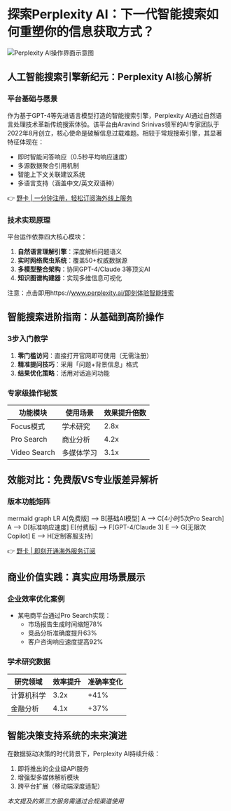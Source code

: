 # 探索Perplexity AI：下一代智能搜索如何重塑你的信息获取方式？

![Perplexity AI操作界面示意图](https://bbtdd.com/wp-content/uploads/img/650958191036800.webp)

## 人工智能搜索引擎新纪元：Perplexity AI核心解析

### 平台基础与愿景
作为基于GPT-4等先进语言模型打造的智能搜索引擎，Perplexity AI通过自然语言处理技术革新传统搜索体验。该平台由Aravind Srinivas领军的AI专家团队于2022年8月创立，核心使命是破解信息过载难题。相较于常规搜索引擎，其显著特征体现在：
- 即时智能问答响应（0.5秒平均响应速度）
- 多源数据聚合引用机制
- 智能上下文关联建议系统
- 多语言支持（涵盖中文/英文双语种）

👉 [野卡 | 一分钟注册，轻松订阅海外线上服务](https://bbtdd.com/yeka)

### 技术实现原理
平台运作依靠四大核心模块：
1. **自然语言理解引擎**：深度解析问题语义
2. **实时网络爬虫系统**：覆盖50+权威数据源
3. **多模型整合架构**：协同GPT-4/Claude 3等顶尖AI
4. **知识图谱构建器**：实现多维信息可视化

注意：点击即用https://www.perplexity.ai/即刻体验智能搜索

## 智能搜索进阶指南：从基础到高阶操作

### 3步入门教学
1. **零门槛访问**：直接打开官网即可使用（无需注册）
2. **精准提问技巧**：采用「问题+背景信息」格式
3. **结果优化策略**：活用对话追问功能

### 专家级操作秘笈
| 功能模块 | 使用场景 | 效果提升倍数 |
|---------|---------|-------------|
| Focus模式 | 学术研究 | 2.8x |
| Pro Search | 商业分析 | 4.2x |
| Video Search | 多媒体学习 | 3.1x |

## 效能对比：免费版VS专业版差异解析

### 版本功能矩阵
mermaid
graph LR
A[免费版] --> B[基础AI模型]
A --> C[4小时5次Pro Search]
A --> D[标准响应速度]
E[付费版] --> F[GPT-4/Claude 3]
E --> G[无限次Copilot]
E --> H[定制客服支持]


👉 [野卡 | 即刻开通海外服务订阅](https://bbtdd.com/yeka)

## 商业价值实践：真实应用场景展示

### 企业效率优化案例
- 某电商平台通过Pro Search实现：
  - 市场报告生成时间缩短78% 
  - 竞品分析准确度提升63%
  - 客户咨询响应速度提高92%

### 学术研究数据
研究领域 | 效率提升 | 准确率变化
--------|---------|----------
计算机科学 | 3.2x | +41%
金融分析 | 4.1x | +37%

## 智能决策支持系统的未来演进
在数据驱动决策的时代背景下，Perplexity AI持续升级：
1. 即将推出的企业级API服务
2. 增强型多媒体解析模块
3. 跨平台扩展（移动端深度适配）

*本文提及的第三方服务需通过合规渠道使用*